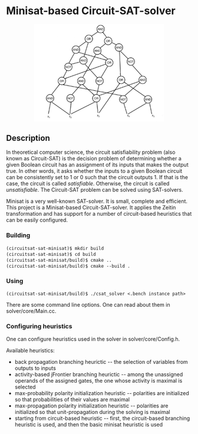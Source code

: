 # Minisat-based Circuit-SAT-solver
<p align="center">
    <img src="circuit-sat-img.png" width=70%/ >
</p>

## Description
In theoretical computer science, the circuit satisfiability problem (also known as Circuit-SAT) is the decision problem of determining whether a given Boolean circuit has an assignment of its inputs that makes the output true. In other words, it asks whether the inputs to a given Boolean circuit can be consistently set to 1 or 0 such that the circuit outputs 1. If that is the case, the circuit is called *satisfiable*. Otherwise, the circuit is called *unsatisfiable*. The Circuit-SAT problem can be solved using SAT-solvers.

Minisat is a very well-known SAT-solver. It is small, complete and efficient. This project is a Minisat-based Circuit-SAT-solver. It applies the Zeitin transformation and has support for a number of circuit-based heuristics that can be easily configured.

### Building
```
(circuitsat-sat-minisat)$ mkdir build
(circuitsat-sat-minisat)$ cd build
(circuitsat-sat-minisat/build)$ cmake ..
(circuitsat-sat-minisat/build)$ cmake --build .
```

### Using
```
(circuitsat-sat-minisat/build)$ ./csat_solver <.bench instance path>
```
There are some command line options. One can read about them in solver/core/Main.cc.

### Configuring heuristics
One can configure heuristics used in the solver in solver/core/Config.h.

Available heuristics:
- back propagation branching heurictic -- the selection of variables from outputs to inputs
- activity-based jFrontier branching heurictic -- among the unassigned operands of the assigned gates, the one whose activity is maximal is selected
- max-probability polarity initialization heuristic -- polarities are initialized so that probabilities of their values are maximal
- max-propagation polarity initialization heuristic -- polarities are initialized so that unit-propagation during the solving is maximal
- starting from circuit-based heuristic -- first, the circuit-based branching heuristic is used, and then the basic minisat heuristic is used